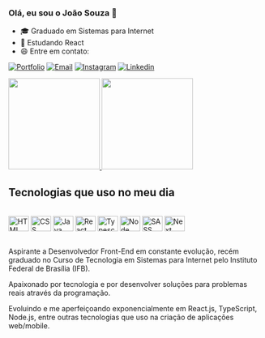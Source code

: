 
### Olá, eu sou o João Souza 👋

- 🎓 Graduado em Sistemas para Internet
- 🌱 Estudando React 
- 😄 Entre em contato: 

[![Portfolio][portfolio-shield]][portfolio-url]
[![Email][gmail-shield]][gmail-url]
[![Instagram][instagram-shield]][instagram-url]
[![Linkedin][linkedin-shield]][linkedin-url]

<div>
    <a href="https://github.com/joaosouza7">
        <img height="180em" src="https://github-readme-stats.vercel.app/api?username=joaosouza7&show_icons=true&theme=tokyonight&count_private=true" />
        <img height="180em" src="https://github-readme-stats.vercel.app/api/top-langs/?username=joaosouza7&layout=compact&langs_count=16&theme=tokyonight" />
    </a>
</div>

## Tecnologias que uso no meu dia

<div style="display: inline_block"></br>
    <img align="center" alt="HTML" width="40" height="30" src="https://cdn.jsdelivr.net/gh/devicons/devicon/icons/html5/html5-original.svg" />
    <img align="center" alt="CSS" width="40" height="30" src="https://cdn.jsdelivr.net/gh/devicons/devicon/icons/css3/css3-original.svg" />
    <img align="center" alt="Java Script" width="40" height="30" src="https://cdn.jsdelivr.net/gh/devicons/devicon/icons/javascript/javascript-original.svg" />
    <img align="center" alt="React" width="40" height="30" src="https://cdn.jsdelivr.net/gh/devicons/devicon/icons/react/react-original.svg" />
    <img align="center" alt="Typescript" width="40" height="30" src="https://cdn.jsdelivr.net/gh/devicons/devicon/icons/typescript/typescript-original.svg" />
    <img align="center" alt="Node" width="40" height="30" src="https://cdn.jsdelivr.net/gh/devicons/devicon/icons/nodejs/nodejs-original.svg" />
    <img align="center" alt="SASS" width="40" height="30" src="https://cdn.jsdelivr.net/gh/devicons/devicon/icons/sass/sass-original.svg" />
    <img align="center" alt="Next" width="40" height="30" src="https://cdn.jsdelivr.net/gh/devicons/devicon/icons/nextjs/nextjs-original.svg" />
    
</div>
</br>

Aspirante a Desenvolvedor Front-End em constante evolução, recém graduado no Curso de Tecnologia em Sistemas para Internet pelo Instituto Federal de Brasília (IFB). 

Apaixonado por tecnologia e por desenvolver soluções para problemas reais através da programação.

Evoluindo e me aperfeiçoando exponencialmente em React.js, TypeScript, Node.js, entre outras tecnologias que uso na criação de aplicações web/mobile.

<!--LINKS E IMAGENS-->

[portfolio-shield]: https://img.shields.io/website?label=Portfolio&style=for-the-badge&url=https://portfolio-joaosouza7.vercel.app/
[portfolio-url]: https://portfolio-joaosouza7.vercel.app/
[instagram-shield]: https://img.shields.io/badge/Instagram-E4405F?style=for-the-badge&logo=instagram&logoColor=white
[instagram-url]: https://instagram.com/joaossouza07
[linkedin-shield]: https://img.shields.io/badge/LinkedIn-0077B5?style=for-the-badge&logo=linkedin&logoColor=white
[linkedin-url]: https://www.linkedin.com/in/joaosouzadesenvolvedorweb
[gmail-shield]: https://img.shields.io/badge/Gmail-D14836?style=for-the-badge&logo=gmail&logoColor=white
[gmail-url]: mailto:joaoosouza07@gmail.com

